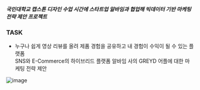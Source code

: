##### 국민대학교 캡스톤 디자인 수업 시간에 스타트업 알바임과 협업해 빅데이터 기반 마케팅 전략 제안 프로젝트

### TASK
- 누구나 쉽게 영상 리뷰를 올려 제품 경험을 공유하고 내 경험이 수익이 될 수 있는 플랫폼 <br/> SNS와 E-Commerce의 하이브리드 플랫폼 알바임 사의 GREYD 어플에 대한 마케팅 전략 제안

![image](https://user-images.githubusercontent.com/103553532/200756150-be7ab58a-3c89-48d7-a2f4-f24ebf791127.png)


